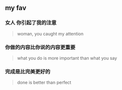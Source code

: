 ## my fav

### 女人 你引起了我的注意

> woman, you caught my attention

### 你做的内容比你说的内容更重要

> what you do is more important than what you say

### 完成是比完美更好的

> done is better than perfect

